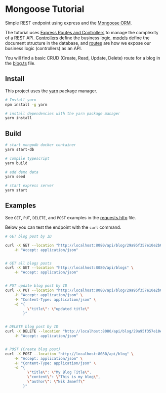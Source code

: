 # Mongoose Tutorial
Simple REST endpoint using express and the [Mongoose ORM](https://mongoosejs.com/).

The tutorial uses [Express Routes and Controllers](https://developer.mozilla.org/en-US/docs/Learn/Server-side/Express_Nodejs/routes) to manage the complexity of a REST API. [Controllers](./src/controllers/) define the business logic, [models](./src/models/) define the document structure in the database, and [routes](./src/routes/) are how we expose our business logic (controllers) as an API.

You will find a basic CRUD (Create, Read, Update, Delete) route for a blog in the [blog.ts](src/routes/blog.ts) file.

## Install
This project uses the [yarn](https://yarnpkg.com/) package manager.

```bash
# Install yarn
npm install -g yarn

# install dependencies with the yarn package manager
yarn install
```

## Build

```bash
# start mongodb docker container
yarn start-db 

# compile typescript
yarn build

# add demo data
yarn seed

# start express server
yarn start
```

## Examples

See `GET`, `PUT`, `DELETE`, and `POST` examples in the [requests.http](./requests.http) file.

Below you can test the endpoint with the `curl` command.

```bash
# GET blog post by ID

curl -X GET --location "http://localhost:8080/api/blog/29a95f357e10e2b0ffdd4ccb" \
    -H "Accept: application/json"


# GET all blogs posts
curl -X GET --location "http://localhost:8080/api/blogs" \
    -H "Accept: application/json"


# PUT update blog post by ID
curl -X PUT --location "http://localhost:8080/api/blog/29a95f357e10e2b0ffdd4ccb" \
    -H "Accept: application/json" \
    -H "Content-Type: application/json" \
    -d "{
          \"title\": \"updated title\"
        }"


# DELETE blog post by ID
curl -X DELETE --location "http://localhost:8080/api/blog/29a95f357e10e2b0ffdd4ccb" \
    -H "Accept: application/json"


# POST (Create blog post)
curl -X POST --location "http://localhost:8080/api/blog" \
    -H "Accept: application/json" \
    -H "Content-Type: application/json" \
    -d "{
          \"title\": \"My Blog Title\",
          \"content\": \"This is my blog\",
          \"author\": \"Nik Jmaeff\"
        }"


```

